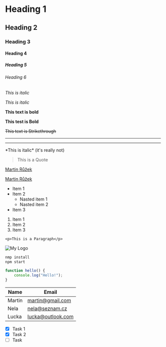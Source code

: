 <!--Headings-->
# Heading 1
## Heading 2
### Heading 3
#### Heading 4
##### Heading 5
###### Heading 6

<!--Italic-->

*This is italic*

_This is italic_

<!--Strong-->

**This text is bold**

__This test is Bold__

<!--Striketrought-->

~~This text is Strikethrough~~

<!--HR-->

---

___

<!--Cancel-->

\*This is italic\* (it's really not)

<!--Blockquote-->

> This is a Quote

<!--Links-->

[Martin Růžek](https://martinruzek.eu)

[Martin Růžek](https://martinruzek.eu "Hi")

<!--UL-->

* Item 1
* Item 2
  * Nasted item 1
  * Nasted item 2
* Item 3

<!--OL-->

1. Item 1
2. Item 2
3. Item 3

<!--Inline code block-->

`<p>This is a Paragraph</p>`

<!--IMG-->

![My Logo](http://new.martinruzek.eu/img/logo.jpg)

<!--Github Markdown -->

<!-- codeblocks -->

```bash
nmp install
npm start
```

```javascript
function hello() {
    console.log("Hello!");
}
```

<!--tables-->

| Name   | Email             |
| ------ | ----------------- |
| Martin | martin@gmail.com  |
| Nela   | nela@seznam.cz    |
| Lucka  | lucka@outlook.com |

<!-- Task Lists -->
* [x] Task 1
* [x] Task 2
* [ ] Task